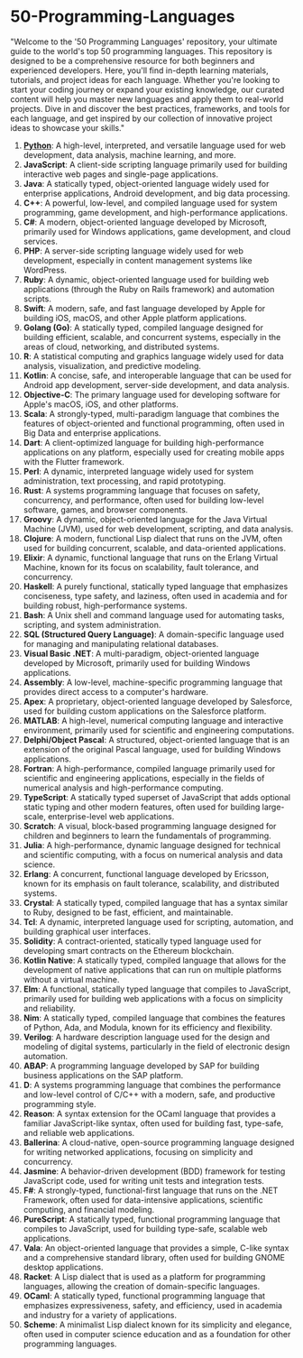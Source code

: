 # 50-Programming-Languages

"Welcome to the '50 Programming Languages' repository, your ultimate guide to the world's top 50 programming languages. This repository is designed to be a comprehensive resource for both beginners and experienced developers. Here, you'll find in-depth learning materials, tutorials, and project ideas for each language. Whether you're looking to start your coding journey or expand your existing knowledge, our curated content will help you master new languages and apply them to real-world projects. Dive in and discover the best practices, frameworks, and tools for each language, and get inspired by our collection of innovative project ideas to showcase your skills."

1. [**Python**](Python): A high-level, interpreted, and versatile language used for web development, data analysis, machine learning, and more.
2. **JavaScript**: A client-side scripting language primarily used for building interactive web pages and single-page applications.
3. **Java**: A statically typed, object-oriented language widely used for enterprise applications, Android development, and big data processing.
4. **C++**: A powerful, low-level, and compiled language used for system programming, game development, and high-performance applications.
5. **C#**: A modern, object-oriented language developed by Microsoft, primarily used for Windows applications, game development, and cloud services.
6. **PHP**: A server-side scripting language widely used for web development, especially in content management systems like WordPress.
7. **Ruby**: A dynamic, object-oriented language used for building web applications (through the Ruby on Rails framework) and automation scripts.
8. **Swift**: A modern, safe, and fast language developed by Apple for building iOS, macOS, and other Apple platform applications.
9. **Golang (Go)**: A statically typed, compiled language designed for building efficient, scalable, and concurrent systems, especially in the areas of cloud, networking, and distributed systems.
10. **R**: A statistical computing and graphics language widely used for data analysis, visualization, and predictive modeling.
11. **Kotlin**: A concise, safe, and interoperable language that can be used for Android app development, server-side development, and data analysis.
12. **Objective-C**: The primary language used for developing software for Apple's macOS, iOS, and other platforms.
13. **Scala**: A strongly-typed, multi-paradigm language that combines the features of object-oriented and functional programming, often used in Big Data and enterprise applications.
14. **Dart**: A client-optimized language for building high-performance applications on any platform, especially used for creating mobile apps with the Flutter framework.
15. **Perl**: A dynamic, interpreted language widely used for system administration, text processing, and rapid prototyping.
16. **Rust**: A systems programming language that focuses on safety, concurrency, and performance, often used for building low-level software, games, and browser components.
17. **Groovy**: A dynamic, object-oriented language for the Java Virtual Machine (JVM), used for web development, scripting, and data analysis.
18. **Clojure**: A modern, functional Lisp dialect that runs on the JVM, often used for building concurrent, scalable, and data-oriented applications.
19. **Elixir**: A dynamic, functional language that runs on the Erlang Virtual Machine, known for its focus on scalability, fault tolerance, and concurrency.
20. **Haskell**: A purely functional, statically typed language that emphasizes conciseness, type safety, and laziness, often used in academia and for building robust, high-performance systems.
21. **Bash**: A Unix shell and command language used for automating tasks, scripting, and system administration.
22. **SQL (Structured Query Language)**: A domain-specific language used for managing and manipulating relational databases.
23. **Visual Basic .NET**: A multi-paradigm, object-oriented language developed by Microsoft, primarily used for building Windows applications.
24. **Assembly**: A low-level, machine-specific programming language that provides direct access to a computer's hardware.
25. **Apex**: A proprietary, object-oriented language developed by Salesforce, used for building custom applications on the Salesforce platform.
26. **MATLAB**: A high-level, numerical computing language and interactive environment, primarily used for scientific and engineering computations.
27. **Delphi/Object Pascal**: A structured, object-oriented language that is an extension of the original Pascal language, used for building Windows applications.
28. **Fortran**: A high-performance, compiled language primarily used for scientific and engineering applications, especially in the fields of numerical analysis and high-performance computing.
29. **TypeScript**: A statically typed superset of JavaScript that adds optional static typing and other modern features, often used for building large-scale, enterprise-level web applications.
30. **Scratch**: A visual, block-based programming language designed for children and beginners to learn the fundamentals of programming.
31. **Julia**: A high-performance, dynamic language designed for technical and scientific computing, with a focus on numerical analysis and data science.
32. **Erlang**: A concurrent, functional language developed by Ericsson, known for its emphasis on fault tolerance, scalability, and distributed systems.
33. **Crystal**: A statically typed, compiled language that has a syntax similar to Ruby, designed to be fast, efficient, and maintainable.
34. **Tcl**: A dynamic, interpreted language used for scripting, automation, and building graphical user interfaces.
35. **Solidity**: A contract-oriented, statically typed language used for developing smart contracts on the Ethereum blockchain.
36. **Kotlin Native**: A statically typed, compiled language that allows for the development of native applications that can run on multiple platforms without a virtual machine.
37. **Elm**: A functional, statically typed language that compiles to JavaScript, primarily used for building web applications with a focus on simplicity and reliability.
38. **Nim**: A statically typed, compiled language that combines the features of Python, Ada, and Modula, known for its efficiency and flexibility.
39. **Verilog**: A hardware description language used for the design and modeling of digital systems, particularly in the field of electronic design automation.
40. **ABAP**: A programming language developed by SAP for building business applications on the SAP platform.
41. **D**: A systems programming language that combines the performance and low-level control of C/C++ with a modern, safe, and productive programming style.
42. **Reason**: A syntax extension for the OCaml language that provides a familiar JavaScript-like syntax, often used for building fast, type-safe, and reliable web applications.
43. **Ballerina**: A cloud-native, open-source programming language designed for writing networked applications, focusing on simplicity and concurrency.
44. **Jasmine**: A behavior-driven development (BDD) framework for testing JavaScript code, used for writing unit tests and integration tests.
45. **F#**: A strongly-typed, functional-first language that runs on the .NET Framework, often used for data-intensive applications, scientific computing, and financial modeling.
46. **PureScript**: A statically typed, functional programming language that compiles to JavaScript, used for building type-safe, scalable web applications.
47. **Vala**: An object-oriented language that provides a simple, C-like syntax and a comprehensive standard library, often used for building GNOME desktop applications.
48. **Racket**: A Lisp dialect that is used as a platform for programming languages, allowing the creation of domain-specific languages.
49. **OCaml**: A statically typed, functional programming language that emphasizes expressiveness, safety, and efficiency, used in academia and industry for a variety of applications.
50. **Scheme**: A minimalist Lisp dialect known for its simplicity and elegance, often used in computer science education and as a foundation for other programming languages.
